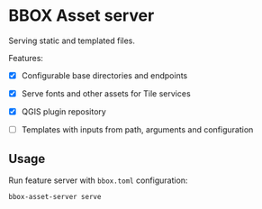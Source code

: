 # BBOX Asset server

Serving static and templated files.

Features:
- [x] Configurable base directories and endpoints
- [x] Serve fonts and other assets for Tile services
- [x] QGIS plugin repository
- [ ] Templates with inputs from path, arguments and configuration


## Usage

Run feature server with `bbox.toml` configuration:

    bbox-asset-server serve
